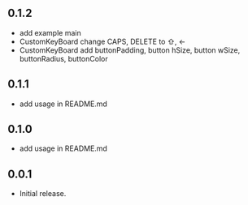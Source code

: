 ## 0.1.2

* add example main
* CustomKeyBoard change CAPS, DELETE to ⇧, ←
* CustomKeyBoard add buttonPadding, button hSize, button wSize, buttonRadius, buttonColor

## 0.1.1

* add usage in README.md

## 0.1.0

* add usage in README.md

## 0.0.1

* Initial release.
